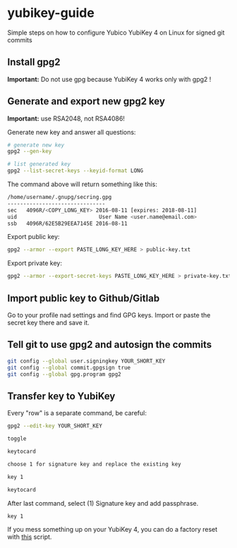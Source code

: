 # yubikey-guide
Simple steps on how to configure Yubico YubiKey 4 on Linux for signed git commits

## Install gpg2 
__Important:__ Do not use gpg because YubiKey 4 works only with gpg2 !

## Generate and export new gpg2 key
__Important:__ use RSA2048, not RSA4086!

Generate new key and answer all questions:
```bash
# generate new key
gpg2 --gen-key
```

```bash
# list generated key
gpg2 --list-secret-keys --keyid-format LONG
```
The command above will return something like this:
```bash
/home/username/.gnupg/secring.gpg
-------------------------------
sec   4096R/<COPY_LONG_KEY> 2016-08-11 [expires: 2018-08-11]
uid                          User Name <user.name@email.com>
ssb   4096R/62E5B29EEA7145E 2016-08-11

```

Export public key: 
```bash
gpg2 --armor --export PASTE_LONG_KEY_HERE > public-key.txt
```

Export private key:
```bash
gpg2 --armor --export-secret-keys PASTE_LONG_KEY_HERE > private-key.txt
```

## Import public key to Github/Gitlab
Go to your profile nad settings and find GPG keys. Import or paste the secret key there and save it.

## Tell git to use gpg2 and autosign the commits

```bash
git config --global user.signingkey YOUR_SHORT_KEY
git config --global commit.gpgsign true 
git config --global gpg.program gpg2 
```

## Transfer key to YubiKey
Every "row" is a separate command, be careful:

```bash
gpg2 --edit-key YOUR_SHORT_KEY

toggle

keytocard

choose 1 for signature key and replace the existing key

key 1

keytocard
```

After last command, select (1) Signature key and add passphrase.

```bash
key 1

```


If you mess something up on your YubiKey 4, you can do a factory reset with [this](https://gist.github.com/pkirkovsky/c3d703633effbdfcb48c) script.
